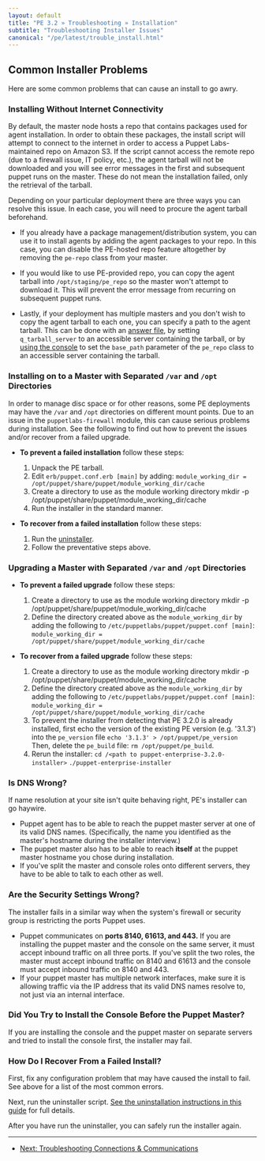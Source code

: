 ```yaml
---
layout: default
title: "PE 3.2 » Troubleshooting » Installation"
subtitle: "Troubleshooting Installer Issues"
canonical: "/pe/latest/trouble_install.html"
---
```


Common Installer Problems
-----

Here are some common problems that can cause an install to go awry.

### Installing Without Internet Connectivity

By default, the master node hosts a repo that contains packages used for agent installation. In order to obtain these packages, the install script will attempt to connect to the internet in order to access a Puppet Labs-maintained repo on Amazon S3. If the script cannot access the remote repo (due to a firewall issue, IT policy, etc.), the agent tarball will not be downloaded and you will see error messages in the first and subsequent puppet runs on the master. These do not mean the installation failed, only the retrieval of the tarball.

Depending on your particular deployment there are three ways you can resolve this issue. In each case, you will need to procure the agent tarball beforehand. 

* If you already have a package management/distribution system, you can use it to install agents by adding the agent packages to your repo. In this case, you can disable the PE-hosted repo feature altogether by removing the `pe-repo` class from your master.

* If you would like to use PE-provided repo, you can copy the agent tarball into `/opt/staging/pe_repo` so the master won't attempt to download it. This will prevent the error message from recurring on subsequent puppet runs.

* Lastly, if your deployment has multiple masters and you don't wish to copy the agent tarball to each one, you can specify a path to the agent tarball. This can be done with an [answer file](./install_automated.html), by setting `q_tarball_server` to an accessible server containing the tarball, or by [using the console](./console_classes_groups.html#editing-class-parameters-on-nodes) to set the `base_path` parameter of the `pe_repo` class to an accessible server containing the tarball.

### Installing on to a Master with Separated `/var` and `/opt` Directories 

In order to manage disc space or for other reasons, some PE deployments may have the `/var` and `/opt` directories on different mount points. Due to an issue in the `puppetlabs-firewall` module, this can cause serious problems during installation. See the following to find out how to prevent the issues and/or recover from a failed upgrade.
    
* **To prevent a failed installation** follow these steps:  
  1. Unpack the PE tarball.
  2. Edit `erb/puppet.conf.erb [main]` by adding: `module_working_dir = /opt/puppet/share/puppet/module_working_dir/cache`
  3. Create a directory to use as the module working directory mkdir -p /opt/puppet/share/puppet/module_working_dir/cache
  4. Run the installer in the standard manner.
        
* **To recover from a failed installation** follow these steps:
    1. Run the [uninstaller](./install_uninstalling.html).
    2. Follow the preventative steps above.

### Upgrading a Master with Separated `/var` and `/opt` Directories
    
* **To prevent a failed upgrade** follow these steps:  
   1. Create a directory to use as the module working directory mkdir -p /opt/puppet/share/puppet/module_working_dir/cache
    2. Define the directory created above as the `module_working_dir` by adding the following to `/etc/puppetlabs/puppet/puppet.conf [main]`: `module_working_dir = /opt/puppet/share/puppet/module_working_dir/cache`
        
* **To recover from a failed upgrade** follow these steps:
    1. Create a directory to use as the module working directory mkdir -p /opt/puppet/share/puppet/module_working_dir/cache
    2. Define the directory created above as the `module_working_dir` by adding the following to `/etc/puppetlabs/puppet/puppet.conf [main]`: `module_working_dir = /opt/puppet/share/puppet/module_working_dir/cache`
    3. To prevent the installer from detecting that PE 3.2.0 is already installed, first echo the version of the existing PE version (e.g. '3.1.3') into the `pe_version` file
`echo '3.1.3' > /opt/puppet/pe_version` Then, delete the `pe_build` file: `rm /opt/puppet/pe_build`.
    4. Rerun the installer: 
        `cd /<path to puppet-enterprise-3.2.0-installer>`
        `./puppet-enterprise-installer `       

### Is DNS Wrong?

If name resolution at your site isn't quite behaving right, PE's installer can go haywire.

* Puppet agent has to be able to reach the puppet master server at one of its valid DNS names. (Specifically, the name you identified as the master's hostname during the installer interview.)
* The puppet master also has to be able to reach **itself** at the puppet master hostname you chose during installation.
* If you've split the master and console roles onto different servers, they have to be able to talk to each other as well.

### Are the Security Settings Wrong?

The installer fails in a similar way when the system's firewall or security group is restricting the ports Puppet uses.

* Puppet communicates on **ports 8140, 61613, and 443.** If you are installing the puppet master and the console on the same server, it must accept inbound traffic on all three ports. If you've split the two roles, the master must accept inbound traffic on 8140 and 61613 and the console must accept inbound traffic on 8140 and 443.
* If your puppet master has multiple network interfaces, make sure it is allowing traffic via the IP address that its valid DNS names resolve to, not just via an internal interface.

### Did You Try to Install the Console Before the Puppet Master?

If you are installing the console and the puppet master on separate servers and tried to install the console first, the installer may fail.

### How Do I Recover From a Failed Install?

First, fix any configuration problem that may have caused the install to fail. See above for a list of the most common errors.

Next, run the uninstaller script. [See the uninstallation instructions in this guide](./install_uninstalling.html) for full details.

After you have run the uninstaller, you can safely run the installer again.


* * * 

- [Next: Troubleshooting Connections & Communications ](./trouble_comms.html)
